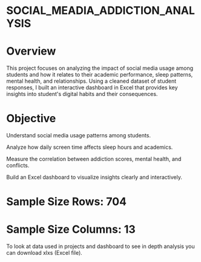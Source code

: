 # SOCIAL_MEADIA_ADDICTION_ANALYSIS

# Overview
This project focuses on analyzing the impact of social media usage among students and how it relates to their academic performance, sleep patterns, mental health, and relationships.
Using a cleaned dataset of student responses, I built an interactive dashboard in Excel that provides key insights into student's digital habits and their consequences.

# Objective
Understand social media usage patterns among students.

Analyze how daily screen time affects sleep hours and academics.

Measure the correlation between addiction scores, mental health, and conflicts.

Build an Excel dashboard to visualize insights clearly and interactively.

# Sample Size Rows: 704
# Sample Size Columns: 13

To look at data used in projects and dashboard to see in depth analysis you can download xlxs (Excel file).
